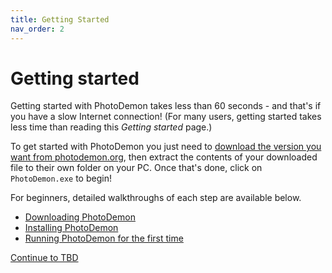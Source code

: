 ```yaml
---
title: Getting Started
nav_order: 2
---
```


# Getting started

Getting started with PhotoDemon takes less than 60 seconds - and that's if you have a slow Internet connection!  (For many users, getting started takes less time than reading this *Getting started* page.)

To get started with PhotoDemon you just need to [download the version you want from photodemon.org](https://photodemon.org/download/), then extract the contents of your downloaded file to their own folder on your PC.  Once that's done, click on `PhotoDemon.exe` to begin!

For beginners, detailed walkthroughs of each step are available below.

- [Downloading PhotoDemon](/download.md)
- [Installing PhotoDemon](./)
- [Running PhotoDemon for the first time](./)

[Continue to TBD](./)
